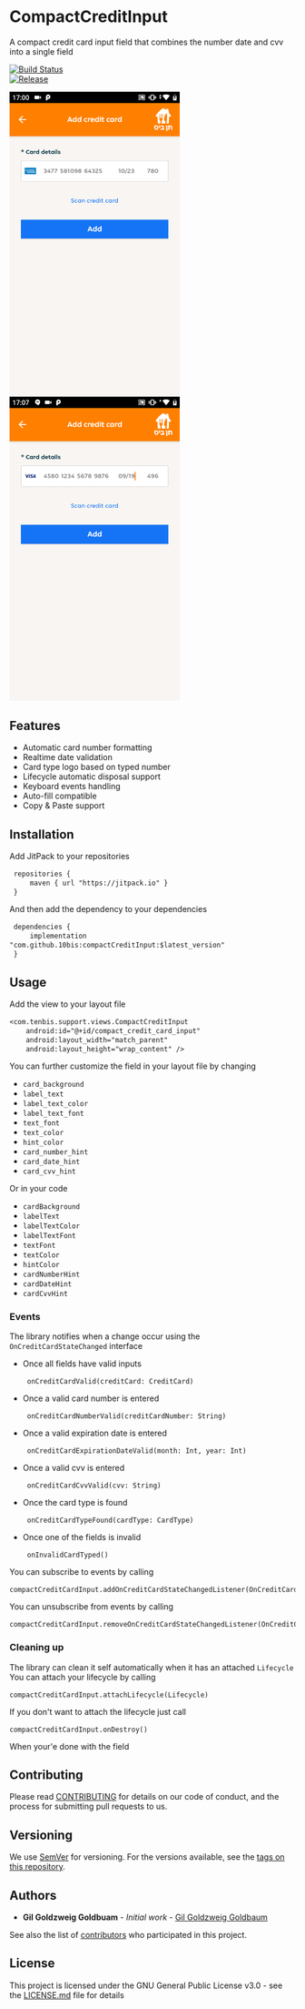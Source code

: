 
# CompactCreditInput  
A compact credit card input field that combines the number date and cvv into a single field  
  
[![Build Status](https://travis-ci.org/10bis/CompactCreditInput.svg?branch=master)](https://travis-ci.org/10bis/CompactCreditInput)  
[![Release](https://jitpack.io/v/10bis/compactCreditInput.svg)](https://jitpack.io/#10bis/compactCreditInput)  
  
  
<img src="screenshots/screen_amex.png" alt="static_amex" width="300"/> <img src="screenshots/screen_visa.png" alt="static_visa" width="300"/>  
  
## Features  
  
 - Automatic card number formatting
 - Realtime date validation
 - Card type logo based on typed number
 - Lifecycle automatic disposal support
 - Keyboard events handling
 - Auto-fill compatible 
 - Copy & Paste support
 
## Installation
  
Add JitPack to your repositories  
  
	 repositories { 
		 maven { url "https://jitpack.io" } 
	 }  
And then add the dependency to your dependencies   
  
	 dependencies { 
		 implementation "com.github.10bis:compactCreditInput:$latest_version" 
	 }  
	 
## Usage  
Add the view to your layout file 
  
	<com.tenbis.support.views.CompactCreditInput  
	    android:id="@+id/compact_credit_card_input"  
	    android:layout_width="match_parent"  
	    android:layout_height="wrap_content" />


You can further customize the field in your layout file by changing 
  
 - `card_background`
 - `label_text`
 - `label_text_color`
 - `label_text_font`
 - `text_font`
 - `text_color`
 - `hint_color`
 - `card_number_hint`
 - `card_date_hint`
 - `card_cvv_hint`
 
Or in your code 
   
  - `cardBackground`
  - `labelText`
  - `labelTextColor`
  - `labelTextFont`
  - `textFont`
  - `textColor`
  - `hintColor`
  - `cardNumberHint`
  - `cardDateHint`
  - `cardCvvHint`


### Events
The library notifies when a change occur using the `OnCreditCardStateChanged` interface

 - Once all fields have valid inputs
   
        onCreditCardValid(creditCard: CreditCard)

 - Once a valid card number is entered
   
        onCreditCardNumberValid(creditCardNumber: String)

 - Once a valid expiration date is entered
   
        onCreditCardExpirationDateValid(month: Int, year: Int)

 - Once a valid cvv is entered
   
        onCreditCardCvvValid(cvv: String)

 - Once the card type is found
   
        onCreditCardTypeFound(cardType: CardType)

 - Once one of the fields is invalid
   
        onInvalidCardTyped()

You can subscribe to events by calling

    compactCreditCardInput.addOnCreditCardStateChangedListener(OnCreditCardStateChanged)
    
You can unsubscribe from events by calling

    compactCreditCardInput.removeOnCreditCardStateChangedListener(OnCreditCardStateChanged)
    
### Cleaning up
The library can clean it self automatically when it has an attached `Lifecycle`
You can attach your lifecycle by calling

    compactCreditCardInput.attachLifecycle(Lifecycle)
    
If you don't want to attach the lifecycle just call 

    compactCreditCardInput.onDestroy()
    
When your'e done with the field
  
## Contributing  
  
Please read [CONTRIBUTING](CONTRIBUTING.md) for details on our code of conduct, and the process for submitting pull requests to us.  
  
## Versioning  
  
We use [SemVer](http://semver.org/) for versioning. For the versions available, see the [tags on this repository](https://github.com/10bis/CompactCreditInput/tags).   
  
## Authors  
  
* **Gil Goldzweig Goldbuam** - *Initial work* - [Gil Goldzweig Goldbaum](https://github.com/gilgoldzweig)  
  
See also the list of [contributors](https://github.com/10bis/CompactCreditInput/contributors) who participated in this project.  
  
## License  
  
This project is licensed under the GNU General Public License v3.0 - see the [LICENSE.md](LICENSE.md) file for details
